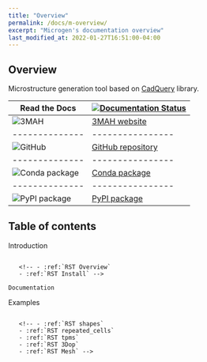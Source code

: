 ```yaml
---
title: "Overview"
permalink: /docs/m-overview/
excerpt: "Microgen's documentation overview"
last_modified_at: 2022-01-27T16:51:00-04:00
---
```


Overview
--------

Microstructure generation tool based on [CadQuery](https://cadquery.readthedocs.io/en/latest/) library.




Read the Docs | [![Documentation Status](https://readthedocs.org/projects/microgen/badge/?version=latest)](https://microgen.readthedocs.io/en/latest/?badge=latest)
--------------|----------------
![3MAH](https://3mah.github.io/assets/images/logo_3mah/3mah_logo_vsmall.png) | [3MAH website](https://3mah.github.io/)
--------------|----------------
![GitHub](https://github.githubassets.com/images/modules/logos_page/GitHub-Mark.png) | [GitHub repository](https://github.com/3MAH/microgen)
--------------|----------------
![Conda package](https://anaconda.org/set3mah/microgen/badges/installer/conda.svg) | [Conda package](https://conda.anaconda.org/set3mah/)
--------------|----------------
![PyPI package](https://badge.fury.io/py/microgen.svg) | [PyPI package](https://pypi.org/project/microgen/1.0/)


Table of contents
-----------------

Introduction
~~~~~~~~~~~~

   <!-- - :ref:`RST Overview`
   - :ref:`RST Install` -->

Documentation
~~~~~~~~~~~~~

   <!-- - :ref:`RST Doc` -->

Examples
~~~~~~~~

   <!-- - :ref:`RST shapes`
   - :ref:`RST repeated_cells`
   - :ref:`RST tpms`
   - :ref:`RST 3Dop`
   - :ref:`RST Mesh` -->